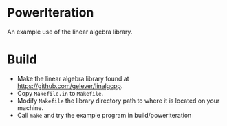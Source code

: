 # PowerIteration
An example use of the linear algebra library.

# Build
* Make the linear algebra library found at https://github.com/gelever/linalgcpp.
* Copy ```Makefile.in``` to ```Makefile```.
* Modify ```Makefile``` the library directory path to where it is located on your machine.
* Call ```make``` and try the example program in build/poweriteration

